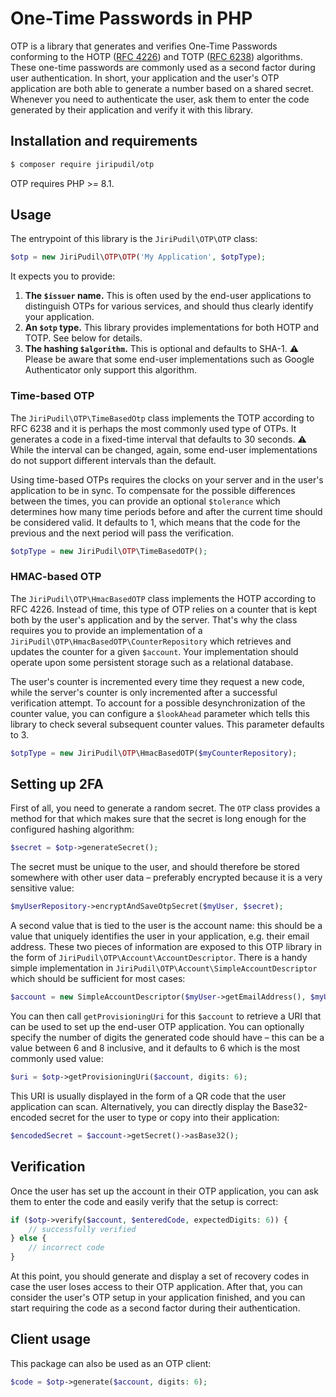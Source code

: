 # One-Time Passwords in PHP

OTP is a library that generates and verifies One-Time Passwords conforming to the HOTP ([RFC 4226](https://datatracker.ietf.org/doc/html/rfc4226)) and TOTP ([RFC 6238](https://datatracker.ietf.org/doc/html/rfc6238)) algorithms. These one-time passwords are commonly used as a second factor during user authentication. In short, your application and the user's OTP application are both able to generate a number based on a shared secret. Whenever you need to authenticate the user, ask them to enter the code generated by their application and verify it with this library.


## Installation and requirements

```bash
$ composer require jiripudil/otp
```

OTP requires PHP >= 8.1.


## Usage

The entrypoint of this library is the `JiriPudil\OTP\OTP` class:

```php
$otp = new JiriPudil\OTP\OTP('My Application', $otpType);
```

It expects you to provide:

1. **The `$issuer` name.** This is often used by the end-user applications to distinguish OTPs for various services, and should thus clearly identify your application.
2. **An `$otp` type.** This library provides implementations for both HOTP and TOTP. See below for details.
3. **The hashing `$algorithm`.** This is optional and defaults to SHA-1. ⚠ Please be aware that some end-user implementations such as Google Authenticator only support this algorithm.


### Time-based OTP

The `JiriPudil\OTP\TimeBasedOtp` class implements the TOTP according to RFC 6238 and it is perhaps the most commonly used type of OTPs. It generates a code in a fixed-time interval that defaults to 30 seconds. ⚠ While the interval can be changed, again, some end-user implementations do not support different intervals than the default.

Using time-based OTPs requires the clocks on your server and in the user's application to be in sync. To compensate for the possible differences between the times, you can provide an optional `$tolerance` which determines how many time periods before and after the current time should be considered valid. It defaults to 1, which means that the code for the previous and the next period will pass the verification.

```php
$otpType = new JiriPudil\OTP\TimeBasedOTP();
```


### HMAC-based OTP

The `JiriPudil\OTP\HmacBasedOTP` class implements the HOTP according to RFC 4226. Instead of time, this type of OTP relies on a counter that is kept both by the user's application and by the server. That's why the class requires you to provide an implementation of a `JiriPudil\OTP\HmacBasedOTP\CounterRepository` which retrieves and updates the counter for a given `$account`. Your implementation should operate upon some persistent storage such as a relational database.

The user's counter is incremented every time they request a new code, while the server's counter is only incremented after a successful verification attempt. To account for a possible desynchronization of the counter value, you can configure a `$lookAhead` parameter which tells this library to check several subsequent counter values. This parameter defaults to 3.

```php
$otpType = new JiriPudil\OTP\HmacBasedOTP($myCounterRepository);
```


## Setting up 2FA

First of all, you need to generate a random secret. The `OTP` class provides a method for that which makes sure that the secret is long enough for the configured hashing algorithm:

```php
$secret = $otp->generateSecret();
```

The secret must be unique to the user, and should therefore be stored somewhere with other user data – preferably encrypted because it is a very sensitive value:

```php
$myUserRepository->encryptAndSaveOtpSecret($myUser, $secret);
```

A second value that is tied to the user is the account name: this should be a value that uniquely identifies the user in your application, e.g. their email address. These two pieces of information are exposed to this OTP library in the form of `JiriPudil\OTP\Account\AccountDescriptor`. There is a handy simple implementation in `JiriPudil\OTP\Account\SimpleAccountDescriptor` which should be sufficient for most cases:

```php
$account = new SimpleAccountDescriptor($myUser->getEmailAddress(), $myUser->getOtpSecret());
```

You can then call `getProvisioningUri` for this `$account` to retrieve a URI that can be used to set up the end-user OTP application. You can optionally specify the number of digits the generated code should have – this can be a value between 6 and 8 inclusive, and it defaults to 6 which is the most commonly used value:

```php
$uri = $otp->getProvisioningUri($account, digits: 6);
```

This URI is usually displayed in the form of a QR code that the user application can scan. Alternatively, you can directly display the Base32-encoded secret for the user to type or copy into their application:

```php
$encodedSecret = $account->getSecret()->asBase32();
```


## Verification

Once the user has set up the account in their OTP application, you can ask them to enter the code and easily verify that the setup is correct:

```php
if ($otp->verify($account, $enteredCode, expectedDigits: 6)) {
	// successfully verified
} else {
	// incorrect code
}
```

At this point, you should generate and display a set of recovery codes in case the user loses access to their OTP application. After that, you can consider the user's OTP setup in your application finished, and you can start requiring the code as a second factor during their authentication.


## Client usage

This package can also be used as an OTP client:

```php
$code = $otp->generate($account, digits: 6);
```
